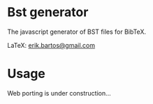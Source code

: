 Bst generator
=============

The javascript generator of BST files for BibTeX.

LaTeX: <erik.bartos@gmail.com>

Usage
===================

Web porting is under construction...
